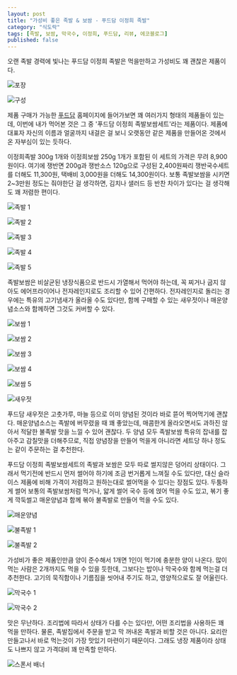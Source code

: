 ```yaml
---
layout: post
title: "가성비 좋은 족발 & 보쌈 - 푸드담 이정희 족발"
category: "식도락"
tags: [족발, 보쌈, 막국수, 이정희, 푸드담, 리뷰, 에코블로그]
published: false
---
```


오랜 족발 경력에 빛나는 푸드담 이정희 족발은
먹을만하고 가성비도 꽤 괜찮은 제품이다.

![포장](https://lh3.googleusercontent.com/MZPgeNQsjaLYomvgidTFUgP0SipEJ2Vjbf78mavjEJpWuKAbwYzLB1k81D7uL3ldh7v0SjsG5bMQ8g=s480)

![구성](https://lh3.googleusercontent.com/NsG0nH6d19EOxJmvlCNtwU-rPgJLPdU1lLJpr7a7UCMSUZ2zDkyMZEtkH3rOoGJSoQ4XEBY7Mzr40g=s480)

제품 구매가 가능한 [푸드담](http://www.foodam.co.kr) 홈페이지에 들어가보면
꽤 여러가지 형태의 제품들이 있는데,
이번에 내가 먹어본 것은 그 중 '푸드담 이정희 족발보쌈세트'라는 제품이다.
제품에 대표자 자신의 이름과 얼굴까지 내걸은 걸 보니
오랫동안 같은 제품을 만들어온 것에서 온 자부심이 있는 듯하다.

이정희족발 300g 1개와 이정희보쌈 250g 1개가 포함된 이 세트의 가격은 무려 8,900원이다.
여기에 쟁반면 200g과 쟁반소스 120g으로 구성된 2,400원짜리 쟁반국수세트를 더해도 11,300원,
택배비 3,000원을 더해도 14,300원이다.
보통 족발보쌈을 시키면 2~3만원 정도는 줘야한단 걸 생각하면,
김치나 샐러드 등 반찬 차이가 있다는 걸 생각해도 꽤 저렴한 편이다.

![족발 1](https://lh3.googleusercontent.com/__W3LuyZXAN6jB11lxAb0PuOWu6I3IgIeDYMYHAwuAy1MWjKoHoIaaANZjvw7-0nb5y6hWYZjw1MxA=s480)

![족발 2](https://lh3.googleusercontent.com/9kXY6uPz3n0UFcunV6L7Xxyx-7UOYRr67SGEK1U8--QTarDWyVXMgzrumML0ko02UVkJlJorS0-C9g=s480)

![족발 3](https://lh3.googleusercontent.com/iZqjM98rhHKixF1oGKiLfHnAw3cb8ux7zjZt6bxJz-nfOsknHf35zegQAPXJYua2a9zEkYHStnhlbw=s480)

![족발 4](https://lh3.googleusercontent.com/kizDRuRfIKoCglBu7GbauAAu59wpWdjYkue-j4T17nUeIxjf6a1gH5IllsjpQ7AwkCCDhYcjsW-fmw=s480)

![족발 5](https://lh3.googleusercontent.com/Csc39i3YRIruhwuUBIAtrdQ3v43EYD2eCZQ-Ei7ZixWZNjTh2ctuMwRy1Zc1j0Vv4HeJOOboLShnsA=s480)

족발보쌈은 비살균된 냉장식품으로 반드시 가열해서 먹어야 하는데,
꼭 찌거나 굽지 않아도 에어프라이어나 전자레인지로도 조리할 수 있어 간편하다.
전자레인지로 돌리는 경우에는 특유의 고기냄새가 올라올 수도 있다만,
함께 구매할 수 있는 새우젓이나 매운양념소스와 함께하면 그것도 커버할 수 있다.

![보쌈 1](https://lh3.googleusercontent.com/wFeeuJKpILbNnX12zbs9syK5NrhY4KciTYEQkSgbvssqtAVvb1-jgj-HuKPG1X8IC5NyPKMZ1CHjWQ=s480)

![보쌈 2](https://lh3.googleusercontent.com/RNtfJBaowzxJYgzlzokUpC7ACfywVoJaHjzsnr9Hnfb-cvneSCN1LCY2UORG0zKX4E__shCZos6sLw=s480)

![보쌈 3](https://lh3.googleusercontent.com/aE78KYCNCo6HZPyzdqVFRbuBCQBFboRfPKKur0_DDygvCmc42m3kSplp0aw5Lzmg-H9DCIBC6WNX_A=s480)

![보쌈 4](https://lh3.googleusercontent.com/GGq49xLAilQ0UDi2NL9k2_syY4BBM4GliWEKiFyJWihNmmSIEHhmlxUcW1QvPL4N1YNi2_o-WwIKSw=s480)

![보쌈 5](https://lh3.googleusercontent.com/DF52bQKgRbqxEz6uu9Rd9A6tZmKULRJCwlxJasqrP_uxgjSJR2xgca9zKHThGXVmjrGsNGC3gNiNvg=s480)

![새우젓](https://lh3.googleusercontent.com/7RGbbSf96_mRaFBZllW9MrRsormCyoLDyjqsX4YmvdIXZW2adfpy0os0YSP9BUJ28xH0mefqPaUG3Q=s480)

푸드담 새우젓은 고춧가루, 마늘 등으로 이미 양념된 것이라 바로 뜯어 찍어먹기에 괜찮다.
매운양념소스는 족발에 버무렸을 때 꽤 좋았는데,
매콤한게 올라오면서도 과하진 않아서 적달한 불족발 맛을 느낄 수 있어 괜찮다.
두 양념 모두 족발보쌈 특유의 잡내를 잡아주고 감칠맛을 더해주므로,
직접 양념장을 만들어 먹을게 아니라면 세트당 하나 정도는 같이 주문하는 걸 추천한다.

푸드담 이정희 족발보쌈세트의 족발과 보쌈은 모두 따로 썰지않은 덩어리 상태이다.
그래서 먹기전에 반드시 먼저 썰어야 하기에 조금 번거롭게 느껴질 수도 있다만,
대신 슬라이스 제품에 비해 가격이 저렴하고 원하는대로 썰어먹을 수 있다는 장점도 있다.
두툼하게 썰어 보통의 족발보쌈처럼 먹거나,
얇게 썰어 국수 등에 얹어 먹을 수도 있고,
볶기 좋게 깍둑썰고 매운양념과 함께 볶아 불족발로 만들어 먹을 수도 있다.

![매운양념](https://lh3.googleusercontent.com/crnWyPMxZeOZCU-7qhBujrRxgTJ9n6WezPm7svnAwS1Uw_1GifPC-S-Ed41IKKfUlmUV1KpjNu04xg=s480)

![불족발 1](https://lh3.googleusercontent.com/Mom4xNOygOkyyWJSxaZs772PbjgRPWH8IOlC_-EILlq3zvY4BsQPJT9YXqCYvg3MJcMFtjVkNAZcnA=s480)

![불족발 2](https://lh3.googleusercontent.com/bvC2bxThcFCxWdNiiT_BTrmbjbESSvUbVBMapHUpoGsR6_wZushiySH_KmrSiU7MEZEwkD99jnOxfg=s480)

가성비가 좋은 제품인만큼 양이 준수해서 1개면 1인이 먹기에 충분한 양이 나온다.
많이 먹는 사람은 2개까지도 먹을 수 있을 듯한데,
그보다는 밥이나 막국수와 함께 먹는걸 더 추천한다.
고기의 묵직함이나 기름짐을 씻어내 주기도 하고,
영양적으로도 잘 어울린다.

![막국수 1](https://lh3.googleusercontent.com/4JizRl6SM1UTMbCmxaHYqq4FjZOHI4zGO4pfpSDDpOsi_0AhXxsQJJD1q2Q8FSdZLQ12IaZvJoK1-A=s480)

![막국수 2](https://lh3.googleusercontent.com/w8yJOKxMc3CuLxlAT-3ja3FaqRW5UggXtpHpv4r9oztdhfmU8p930tm_E0MQwF6C9lnUuTzUl_sFDg=s480)

맛은 무난하다.
조리법에 따라서 상태가 다를 수는 있다만,
어떤 조리법을 사용하든 꽤 먹을 만하다.
물론, 족발집에서 주문을 받고 막 꺼내온 족발과 비할 것은 아니다.
요리란 만들고나서 바로 먹는것이 가장 맛있기 마련이기 때문이다.
그래도 냉장 제품이라 상태도 나쁘지 않고 가격대비 꽤 만족할 만하다.



![스폰서 배너](http://echoblog.net/images/sponsor-banner.png "이 글은 에코블로그를 통해 해당 업체에서 제품을 제공받아 작성한 리뷰다.")
